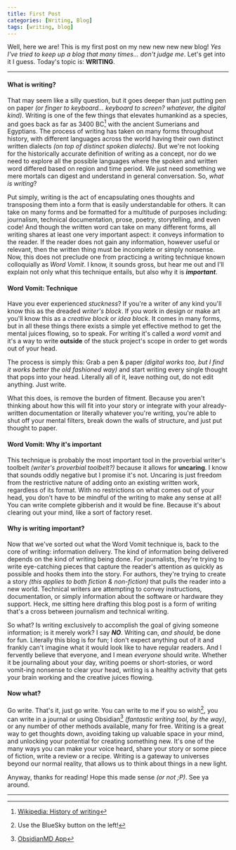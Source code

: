 ```yaml
---
title: First Post
categories: [Writing, Blog]
tags: [writing, blog]
---
```


Well, here we are! This is my first post on my new new new new blog! *Yes I've tried to keep up a blog that many times... don't judge me*. Let's get into it I guess. Today's topic is: **WRITING**.

---

#### What is writing?

That may seem like a silly question, but it goes deeper than just putting pen on paper *(or finger to keyboard... keyboard to screen? whatever, the digital kind)*. Writing is one of the few things that elevates humankind as a species, and goes back as far as 3400 BC[^writing-origins] with the ancient Sumerians and Egyptians. The process of writing has taken on many forms throughout history, with different languages across the world having their own distinct written dialects *(on top of distinct spoken dialects)*. But we're not looking for the historically accurate definition of writing as a concept, nor do we need to explore all the possible languages where the spoken and written word differed based on region and time period. We just need something we mere mortals can digest and understand in general conversation. So, *what is writing*?

Put simply, writing is the act of encapsulating ones thoughts and transposing them into a form that is easily understandable for others. It can take on many forms and be formatted for a multitude of purposes including: journalism, technical documentation, prose, poetry, storytelling, and even code! And though the written word can take on many different forms, all writing shares at least one very important aspect: it conveys information to the reader. If the reader does not gain any information, however useful or relevant, then the written thing must be incomplete or simply nonsense. Now, this does not preclude one from practicing a writing technique known colloquially as *Word Vomit*. I know, it sounds gross, but hear me out and I'll explain not only what this technique entails, but also why it is ***important***.

#### Word Vomit: Technique

Have you ever experienced *stuckness*? If you're a writer of any kind you'll know this as the dreaded *writer's block*. If you work in design or make art you'll know this as a *creative block* or *idea block*. It comes in many forms, but in all these things there exists a simple yet effective method to get the mental juices flowing, so to speak. For writing it's called a *word vomit* and it's a way to write **outside** of the stuck project's scope in order to get words out of your head.

The process is simply this: Grab a pen & paper *(digital works too, but I find it works better the old fashioned way)* and start writing every single thought that pops into your head. Literally all of it, leave nothing out, do not edit anything. Just write.

What this does, is remove the burden of fitment. Because you aren't thinking about how this will fit into your story or integrate with your already-written documentation or literally whatever you're writing, you're able to shut off your mental filters, break down the walls of structure, and just put thought to paper.

#### Word Vomit: Why it's important

This technique is probably the most important tool in the proverbial writer's toolbelt *(writer's proverbial toolbelt?)* because it allows for **uncaring**. I know that sounds oddly negative but I promise it's not. Uncaring is just freedom from the restrictive nature of adding onto an existing written work, regardless of its format. With no restrictions on what comes out of your head, you don't have to be mindful of the writing to make any sense at all! You can write complete gibberish and it would be fine. Because it's about clearing out your mind, like a sort of factory reset.

#### Why is writing important?

Now that we've sorted out what the Word Vomit technique is, back to the core of writing: information delivery. The kind of information being delivered depends on the kind of writing being done. For journalists, they're trying to write eye-catching pieces that capture the reader's attention as quickly as possible and hooks them into the story. For authors, they're trying to create a story *(this applies to both fiction & non-fiction)* that pulls the reader into a new world. Technical writers are attempting to convey instructions, documentation, or simply information about the software or hardware they support. Heck, me sitting here drafting this blog post is a form of writing that's a cross between journalism and technical writing. 

So what? Is writing exclusively to accomplish the goal of giving someone information; is it merely work? I say ***NO***. Writing can, *and should*, be done for fun. Literally this blog is for fun; I don't expect anything out of it and frankly can't imagine what it would look like to have regular readers. And I fervently believe that everyone, and I mean *everyone* should write. Whether it be journaling about your day, writing poems or short-stories, or word vomit-ing nonsense to clear your head, writing is a healthy activity that gets your brain working and the creative juices flowing.

#### Now what?

Go write. That's it, just go write. You can write to me if you so wish[^socials], you can write in a journal or using Obsidian[^obsidian] *(fantastic writing tool, by the way)*, or any number of other methods available, many for free. Writing is a great way to get thoughts down, avoiding taking up valuable space in your mind, and unlocking your potential for creating something new. It's one of the many ways you can make your voice heard, share your story or some piece of fiction, write a review or a recipe. Writing is a gateway to universes beyond our normal reality, that allows us to think about things in a new light.

Anyway, thanks for reading! Hope this made sense *(or not ;P)*. See ya around.

---

[^writing-origins]: [Wikipedia: History of writing](https://en.wikipedia.org/wiki/History_of_writing)
[^socials]: Use the BlueSky button on the left!
[^obsidian]: [ObsidianMD App](https://obsidian.md)
